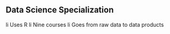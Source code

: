 
## Data Science Specialization 

li Uses R 
li Nine courses 
li Goes from raw data to data products
